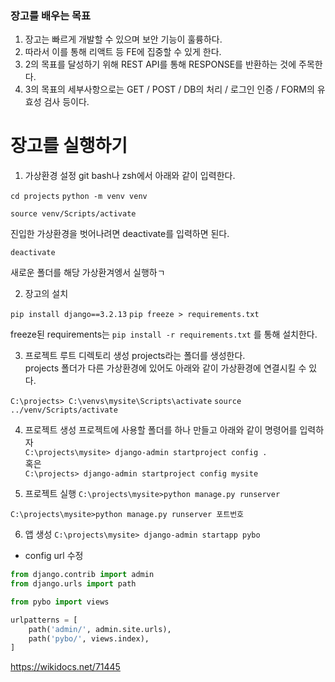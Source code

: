 ### 장고를 배우는 목표

1. 장고는 빠르게 개발할 수 있으며 보안 기능이 훌륭하다.
2. 따라서 이를 통해 리액트 등 FE에 집중할 수 있게 한다.
3. 2의 목표를 달성하기 위해 REST API를 통해 RESPONSE를 반환하는 것에 주목한다.
4. 3의 목표의 세부사항으로는 GET / POST / DB의 처리 / 로그인 인증 / FORM의 유효성 검사 등이다.

# 장고를 실행하기

1. 가상환경 설정
   git bash나 zsh에서 아래와 같이 입력한다.

`cd projects`
`python -m venv venv`

`source venv/Scripts/activate`

진입한 가상환경을 벗어나려면 deactivate를 입력하면 된다.

`deactivate`

새로운 폴더를 해당 가상환겨엥서 실행하ㄱ

2. 장고의 설치

`pip install django==3.2.13`
`pip freeze > requirements.txt`

freeze된 requirements는
`pip install -r requirements.txt`
를 통해 설치한다.

3. 프로젝트 루트 디렉토리 생성
   projects라는 폴더를 생성한다.  
   projects 폴더가 다른 가상환경에 있어도 아래와 같이 가상환경에 연결시킬 수 있다.

`C:\projects> C:\venvs\mysite\Scripts\activate`
`source ../venv/Scripts/activate`

4. 프로젝트 생성
   프로젝트에 사용할 폴더를 하나 만들고 아래와 같이 명령어를 입력하자  
   `C:\projects\mysite> django-admin startproject config .`  
   혹은  
   `C:\projects> django-admin startproject config mysite`

5. 프로젝트 실행
   `C:\projects\mysite>python manage.py runserver`

`C:\projects\mysite>python manage.py runserver 포트번호`

6. 앱 생성
   `C:\projects\mysite> django-admin startapp pybo`

- config url 수정

```py
from django.contrib import admin
from django.urls import path

from pybo import views

urlpatterns = [
    path('admin/', admin.site.urls),
    path('pybo/', views.index),
]
```


https://wikidocs.net/71445